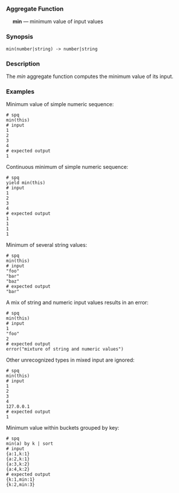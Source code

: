 ### Aggregate Function

&emsp; **min** &mdash; minimum value of input values

### Synopsis
```
min(number|string) -> number|string
```

### Description

The _min_ aggregate function computes the minimum value of its input.

### Examples

Minimum value of simple numeric sequence:
```mdtest-spq
# spq
min(this)
# input
1
2
3
4
# expected output
1
```

Continuous minimum of simple numeric sequence:
```mdtest-spq
# spq
yield min(this)
# input
1
2
3
4
# expected output
1
1
1
1
```

Minimum of several string values:
```mdtest-spq
# spq
min(this)
# input
"foo"
"bar"
"baz"
# expected output
"bar"
```

A mix of string and numeric input values results in an error:
```mdtest-spq
# spq
min(this)
# input
1
"foo"
2
# expected output
error("mixture of string and numeric values")
```

Other unrecognized types in mixed input are ignored:
```mdtest-spq
# spq
min(this)
# input
1
2
3
4
127.0.0.1
# expected output
1
```

Minimum value within buckets grouped by key:
```mdtest-spq
# spq
min(a) by k | sort
# input
{a:1,k:1}
{a:2,k:1}
{a:3,k:2}
{a:4,k:2}
# expected output
{k:1,min:1}
{k:2,min:3}
```
